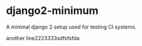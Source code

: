 # django2-minimum
A minimal django 2 setup used for testing CI systems.

another line2223333sdfsfsfda